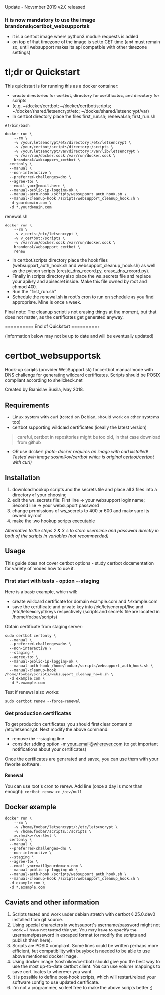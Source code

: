 Update - November 2019
v2.0 released

### It is now mandatory to use the image brandonsk/certbot_websupportsk
* it is a certbot image where python3 module requests is added
* on top of that timezone of the image is set to CET time (and must remain so, until websupport makes its api compatible with other timezone settings)

# tl;dr or Quickstart
This quickstart is for running this as a docker container:
* create directories for certbot, directory for certificates, and directory for scripts
* (e.g. ~/docker/certbot; ~/docker/certbot/scripts; ~/docker/shared/letsencrypt/etc; ~/docker/shared/letsencrypt/var)
* In certbot directory place the files first_run.sh; renewal.sh;
first_run.sh
```
#!/bin/bash

docker run \
	--rm \
	-v /your/letsencrypt/etc/directory:/etc/letsencrypt \
	-v /your/certbot/scripts/directory:/scripts \
	-v /your/letsencrypt/var/directory:/var/lib/letsencrypt \
	-v /var/run/docker.sock:/var/run/docker.sock \
	brandonsk/websupport_certbot \
  certonly \
  --manual \
  --non-interactive \
  --preferred-challenges=dns \
  --agree-tos \
  --email your@email.here \
  --manual-public-ip-logging-ok \
  --manual-auth-hook /scripts/websupport_auth_hook.sh \
  --manual-cleanup-hook /scripts/websupport_cleanup_hook.sh \
  -d yourdomain.com \
  -d *.yourdomain.com
```
renewal.sh
```
docker run \
	--rm \
	-v v_certs:/etc/letsencrypt \
	-v v_certbot:/scripts \
	-v /var/run/docker.sock:/var/run/docker.sock \
	brandonsk/websupport_certbot \
	renew
```

* In certbot/scripts directory place the hook files (websupport_auth_hook.sh and websupport_cleanup_hook.sh) as well as the python scripts (create_dns_record.py, erase_dns_record.py).
* Finally in scripts directory also place the ws_secrets file and replace your apikey and apisecret inside. Make this file owned by root and chmod 400.
* Run the "first_run.sh"
* Schedule the renewal.sh in root's cron to run on schedule as you find appropriate. Mine is once a week.

Final note: The cleanup script is not erasing things at the moment, but that does not matter, as the certificates get generated anyway.

========== End of Quickstart ==========

(information below may not be up to date and will be eventually updated)

# certbot_websupportsk
Hook-up scripts (provider WebSupport.sk) for certbot manual mode with DNS challenge for generating wildcard certificates.
Scripts should be POSIX compliant according to shellcheck.net

Created by Branislav Susila, May 2018.

## Requirements
* Linux system with curl (tested on Debian, should work on other systems too)
* certbot supporting wildcard certificates (ideally the latest version)
> careful, certbot in repositories might be too old, in that case download from github
* OR use docker! *(note: docker requires an image with curl installed! Tested with image soshnikov/certbot which is original certbot/certbot with curl)*

## Installation
1. download hookup scripts and the secrets file and place all 3 files into a directory of your choosing
2. edit the ws_secrets file: First line -> your websupport login name; Second line -> your websupport password
3. change permissions of ws_secrets to 400 or 600 and make sure its owned by root
4. make the two hookup scripts executable

*Alternative to the steps 2 & 3 is to store username and password directly in both of the scripts in variables (not recommended)*

## Usage
This guide does not cover certbot options - study certbot documentation for variety of modes how to use it.

### First start with tests - option --staging
Here is a basic example, which will:
* create wildcard certificate for domain example.com and \*.example.com
* save the certificate and private key into /etc/letsencrypt/live and /etc/letsencrypt/keys respectively
(scripts and secrets file are located in /home/foobar/scripts)

Obtain certificate from staging server:
```
sudo certbot certonly \
  --manual \
  --preferred-challenges=dns \
  --non-interactive \
  --staging \
  --agree-tos \
  --manual-public-ip-logging-ok \
  --manual-auth-hook /home/foobar/scripts/websupport_auth_hook.sh \
  --manual-cleanup-hook /home/foobar/scripts/websupport_cleanup_hook.sh \
  -d example.com \
  -d *.example.com
```
Test if renewal also works:
```
sudo certbot renew --force-renewal
```

### Get production certificates
To get production certificates, you should first clear content of /etc/letsencrypt.
Next modify the above command:
* remove the --staging line
* consider adding option -m your_email@wherever.com (to get important notifications about your certificates)

Once the certificates are generated and saved, you can use them with your favorite software.

#### Renewal
You can use root's cron to renew.
Add line (once a day is more than enough): `certbot renew >> /dev/null`

## Docker example
```
docker run \
	--rm \
	-v /home/foobar/letsencrypt/:/etc/letsencrypt \
	-v /home/foobar/scripts/:/scripts \
	soshnikov/certbot \
  certonly \
  --manual \
  --preferred-challenges=dns \
  --non-interactive \
  --staging \
  --agree-tos \
  --email yourmail@yourdomain.com \
  --manual-public-ip-logging-ok \
  --manual-auth-hook /scripts/websupport_auth_hook.sh \
  --manual-cleanup-hook /scripts/websupport_cleanup_hook.sh \
  -d example.com \
  -d *.example.com
```
## Caviats and other information
1. Scripts tested and work under debian stretch with certbot 0.25.0.dev0 installed from git source.
2. Using special characters in webssuport's username/password might not work - I have not tested this yet. You may have to specify the username/password in escaped format (or modify the scripts and publish them here).
3. Scripts are POSIX compliant. Some lines could be written perhaps more efficient, but compatibility with busybox is needed to be able to use above mentioned docker image.
4. Using docker image (soshnikov/certbot) should give you the best way to use the most up-to-date certbot client. You can use volume mappings to save certificates to wherever you want.
5. It is possible to define post-hook scripts, which will restart/reload your software config to use updated certificate.
6. I'm not a programmer, so feel free to make the above scripts better ;)
